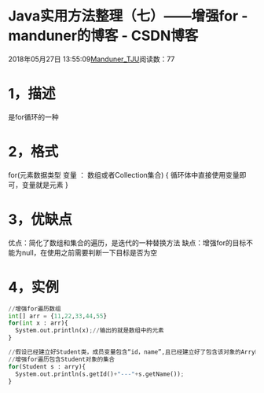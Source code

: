 
# Java实用方法整理（七）——增强for - manduner的博客 - CSDN博客


2018年05月27日 13:55:09[Manduner_TJU](https://me.csdn.net/manduner)阅读数：77


# 1，描述
是for循环的一种
# 2，格式
for(元素数据类型 变量 ： 数组或者Collection集合) {
循环体中直接使用变量即可，变量就是元素
}
# 3，优缺点
优点：简化了数组和集合的遍历，是迭代的一种替换方法
缺点：增强for的目标不能为null，在使用之前需要判断一下目标是否为空
# 4，实例
```python
//增强for遍历数组
int[] arr = {11,22,33,44,55}
for(int x : arr){
  System.out.println(x);//输出的就是数组中的元素
}
```
```python
//假设已经建立好Student类，成员变量包含“id，name”,且已经建立好了包含该对象的ArryList类
//增强for遍历包含Student对象的集合
for(Student s : arry){
  System.out.println(s.getId()+"---"+s.getName());
}
```


